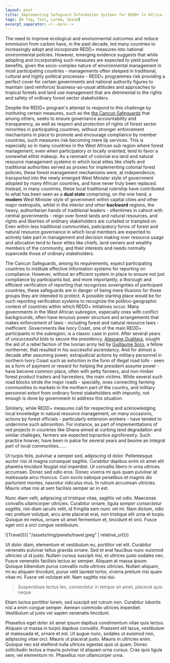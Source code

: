 ```yaml
---
layout: post
title: Implementing Safeguard Information Systems for REDD+ in Africa
tags: [A Tag, Test, Lorem, Ipsum]
excerpt_separator: <!--more-->
---
```


The need to improve ecological and environmental outcomes and reduce emmission from carbon have, in the past decade, led many countries to increasingly adopt and incorporate REDD+ measures into national environmental policies. However, emerging evidence suggests that while adopting and incorporating such measures are expected to yield positive benefits, given the socio-complex nature of environmental management in most participating countries - managements often steeped in traditional, cultural and highly political processes - REDD+ programmes risk providing a perfect cover for certain governments and national authority figures to maintain (and reinforce) business-as-usual attitudes and approaches to tropical forests and land use management that are detrimental to the rights and safety of ordinary forest sector stakeholders. 

Despite the REDD+ program's attempt to respond to this challenge by instituting certain measures, such as the [the Cancun Safeguards](https://redd.unfccc.int/fact-sheets/safeguards.html) that among others, seeks to ensure governance accountability and transparency, as well as respect and protection of rights of forest sector minorities in participating countries, without stronger enforcement mechanisms in place to promote and encourage compliance by member countries, such measures risk becoming mere lip services. This is especially so in many countries in the West African sub region where forest management, even when participatory or locally oriented, tend to favor a somewhat elitist makeup. As a remnant of colonial era land and natural resource management systems in which local elites like chiefs and traditional authorities served as proxies for implementing colonial forest policies, these forest management mechanisms were, at independence, transported into the newly emerged West Minister style of government adopted by many African countries, and have never truly been replaced. Instead, in many countries, these local traditional rulership have contributed to what has been seen as a **dual state** comprising, on the one hand, a **modern** West Minister style of government within capital cities and other major metropolis, whilst in the interior and other **backward** regions, the heavy, authoritarian hands of traditional leaders - oftentimes in cahoot with central governments - reign over forest lands and natural resources, and rights and liberties of ordinary stakeholders are curtailed or trampled on. Even within less traditional communities, paticipatory forms of forest and natural resource governance in which local members are expected to actively take part in management and decision making over resource usage and allocation tend to favor elites like chiefs, land owners and wealthy members of the community, and their interests and needs normally supercede those of ordinary stakeholders.

The Cancun Safeguards, among its requirements, expect participating countries to institute effective information systems for reporting on compliance. However, without an efficient system in place to ensure not just compliance by participants but, and more importantly, a thorough and efficient verification of reporting that recognizes soverignties of participant countries, these safeguards are in danger of being mere illusions for those groups they are intended to protect. A possible starting place would be for such reporting verification systems to recognize the politico-geographic context of countries within which REDD+ initiatives occur. Many governments in the West African subregion, especially ones with conflict backgrounds, often have tenuous power structure and arrangements that makes enforcement of laws - including forest and natural resource laws - inefficient. Governments like Ivory Coast, one of the main REDD+ participants in the subregion, is a classic case in point. After several years of unsuccessful bids to secure the presidency, [Alassane Ouattara](https://en.wikipedia.org/wiki/Alassane_Ouattara), sought the aid of a rebel faction of the Ivorian army led by [Guillaume Soro](https://en.wikipedia.org/wiki/Guillaume_Soro), a fellow northerner, that resulted in his successful ascendancy. And for almost a decade after assuming power, extrajudicial actions by military personnel in northern Ivory Coast such as extortion in the form of illegal road tolls - seen as a form of payment or reward for helping the president assume power - have become common place, often with petty farmers, and non-timber forest product traders and harvesters, the main victims. While several such road blocks stride the major roads - specially, ones connecting farming communities to markets in the northern part of the country, and military personnel extort from ordinary forest stakeholders with impunity, not enough is done by government to address this situation. 

Similarly, while REDD+ measures call for respecting and acknowledging local knowledge in natural resource management, on many occasions, actions by forest officials - particularly extension workers - have tended to undermine such admonition. For instance, as part of implementtations of red projects in countries like Ghana aimed at curbing land degradation and similar challeges, farmers are expected topractice agroforestry. Such practice howver, have been in palce for several years and beome an integral part of local communities......






Ut turpis felis, pulvinar a semper sed, adipiscing id dolor. Pellentesque auctor nisi id magna consequat sagittis. Curabitur dapibus enim sit amet elit pharetra tincidunt feugiat nisl imperdiet. Ut convallis libero in urna ultrices accumsan. Donec sed odio eros. Donec viverra mi quis quam pulvinar at malesuada arcu rhoncus. Cum sociis natoque penatibus et magnis dis parturient montes, nascetur ridiculus mus. In rutrum accumsan ultricies. Mauris vitae nisi at sem facilisis semper ac in est.

Nunc diam velit, adipiscing ut tristique vitae, sagittis vel odio. Maecenas convallis ullamcorper ultricies. Curabitur ornare, ligula *semper consectetur sagittis*, nisi diam iaculis velit, id fringilla sem nunc vel mi. Nam dictum, odio nec pretium volutpat, arcu ante placerat erat, non tristique elit urna et turpis. Quisque mi metus, ornare sit amet fermentum et, tincidunt et orci. Fusce eget orci a orci congue vestibulum.

![Travel]({{ "/assets/img/pexels/travel.jpeg" | relative_url}})

Ut dolor diam, elementum et vestibulum eu, porttitor vel elit. Curabitur venenatis pulvinar tellus gravida ornare. Sed et erat faucibus nunc euismod ultricies ut id justo. Nullam cursus suscipit nisi, et ultrices justo sodales nec. Fusce venenatis facilisis lectus ac semper. Aliquam at massa ipsum. Quisque bibendum purus convallis nulla ultrices ultricies. Nullam aliquam, mi eu aliquam tincidunt, purus velit laoreet tortor, viverra pretium nisi quam vitae mi. Fusce vel volutpat elit. Nam sagittis nisi dui.

> Suspendisse lectus leo, consectetur in tempor sit amet, placerat quis neque

Etiam luctus porttitor lorem, sed suscipit est rutrum non. Curabitur lobortis nisl a enim congue semper. Aenean commodo ultrices imperdiet. Vestibulum ut justo vel sapien venenatis tincidunt.

Phasellus eget dolor sit amet ipsum dapibus condimentum vitae quis lectus. Aliquam ut massa in turpis dapibus convallis. Praesent elit lacus, vestibulum at malesuada et, ornare et est. Ut augue nunc, sodales ut euismod non, adipiscing vitae orci. Mauris ut placerat justo. Mauris in ultricies enim. Quisque nec est eleifend nulla ultrices egestas quis ut quam. Donec sollicitudin lectus a mauris pulvinar id aliquam urna cursus. Cras quis ligula sem, vel elementum mi. Phasellus non ullamcorper urna.
